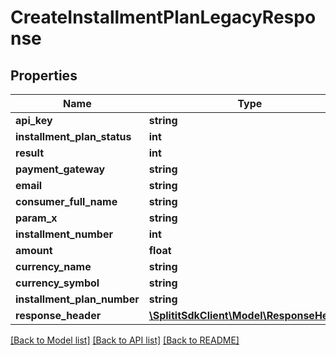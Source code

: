 # CreateInstallmentPlanLegacyResponse

## Properties
Name | Type | Description | Notes
------------ | ------------- | ------------- | -------------
**api_key** | **string** |  | [optional] 
**installment_plan_status** | **int** |  | 
**result** | **int** |  | 
**payment_gateway** | **string** |  | [optional] 
**email** | **string** |  | [optional] 
**consumer_full_name** | **string** |  | [optional] 
**param_x** | **string** |  | [optional] 
**installment_number** | **int** |  | 
**amount** | **float** |  | 
**currency_name** | **string** |  | [optional] 
**currency_symbol** | **string** |  | [optional] 
**installment_plan_number** | **string** |  | [optional] 
**response_header** | [**\SplititSdkClient\Model\ResponseHeader**](ResponseHeader.md) |  | [optional] 

[[Back to Model list]](../README.md#documentation-for-models) [[Back to API list]](../README.md#documentation-for-api-endpoints) [[Back to README]](../README.md)


